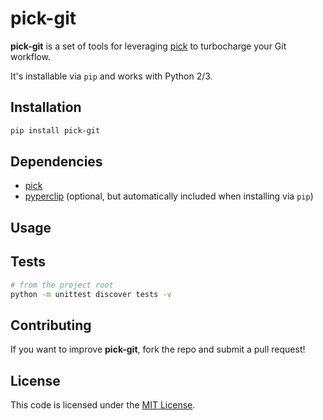 # pick-git

__pick-git__ is a set of tools for leveraging [pick](https://github.com/calleerlandsson/pick) to turbocharge your Git workflow.

It's installable via `pip` and works with Python 2/3.


## Installation
~~~sh
pip install pick-git
~~~


## Dependencies
- [pick](https://github.com/calleerlandsson/pick)
- [pyperclip](https://github.com/asweigart/pyperclip) (optional, but automatically included when installing via `pip`)


## Usage


## Tests
~~~sh
# from the project root
python -m unittest discover tests -v
~~~


## Contributing
If you want to improve __pick-git__, fork the repo and submit a pull request!

## License
This code is licensed under the [MIT License](https://opensource.org/licenses/MIT).
